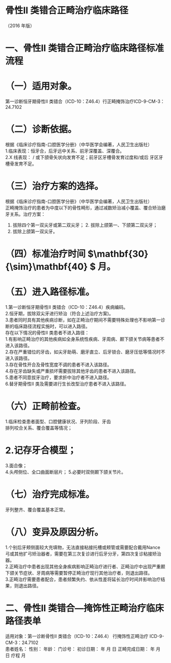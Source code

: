 # 骨性II 类错合正畸治疗临床路径  
（2016 年版）  
# 一、骨性II 类错合正畸治疗临床路径标准流程  
# （一）适用对象。  
第一诊断恒牙期骨性II 类错合（ICD-10：Z46.4）行正畸掩饰治疗ICD-9-CM-3：24.7102  
# （二）诊断依据。  
根据《临床诊疗指南-口腔医学分册》（中华医学会编著，人民卫生出版社）  
1.临床表现：恒牙合，后牙远中关系、前牙深覆盖、深覆合。  
2.X 线表现： / 或下颌骨矢状向发育不足；前牙区牙槽骨发育过度和/或后 牙区牙槽骨发育不足。  
# （三）治疗方案的选择。  
根据《临床诊疗指南-口腔医学分册》（中华医学会编著，人民卫生出版社）  
正畸掩饰治疗的患者为中度以下的骨性畸形，通过减数矫治减小覆盖、覆合矫治磨牙关系。治疗方案：  
1. 拔除四个第一双尖牙或第二双尖牙； 2. 拔除上颌第一、下颌第二双尖牙；  
3. 拔除上颌第一双尖牙。  
# （四）标准治疗时间 $\mathbf{30}{\sim}\mathbf{40} $ 月。  
# （五）进入路径标准。  
1.第一诊断恒牙期骨性II 类错合（ICD-10：Z46.4）疾病编码。  
2.恒牙期，拔除双尖牙进行矫治（符合上述治疗方案)。  
3.患者同时具有其他疾病诊断，如在正畸治疗期间不需要特殊处理也不影响第一诊断的临床路径流程实施时，可以进入路径。  
存在以下情况的骨性II 类患者不进入路径：  
1.有影响正畸治疗的其他疾病如全身系统性疾病、牙周病、颞下颌关节病等患者不进入该路径。  
2.存在严重错位的牙齿，如尖牙助萌、磨牙直立、后牙锁合、磨牙压低等情况时不进入该路径。  
3.存在骨性开合及骨性宽度不调的患者不进入该路径。  
4.存在牙齿缺失或严重损坏需要拔除其他牙齿的患者不进入该路径。  
5.患者不同意拔牙治疗，要求折中治疗者不进入路径。  
6.替牙期骨性II 类及需要进行生长改型治疗患者不进入该路径。  
# （六）正畸前检查。  
1.临床检查患者面型、口腔健康状况、牙列阶段、牙齿  
排列咬合关系、覆合覆盖等情况；  
# 2.记存牙合模型；  
3.面合像；  
4.头颅侧位、全口曲面断层片； 5.必要时双侧颞下颌关节片。  
# （七）治疗完成标准。  
牙列整齐、覆合覆盖基本正常。  
# （八）变异及原因分析。  
1.个别后牙颊侧面较大充填物，无法直接粘接托槽或颊管或需要配合戴用Nance 弓或其他扩弓矫治器者，需要在第三次复诊进行后牙分牙，第四次复诊粘接矫治器。  
2.正畸治疗中患者出现其他全身疾病影响正畸治疗进行者、正畸治疗中出现严重颞下颌关节症状、牙周病等需要暂停正畸治疗现行其他治疗者，则退出路径。  
3.正畸治疗需要患者配合，患者频繁失约、依从性差将延长治疗时间并影响治疗结果，则退出路径。  
# 二、骨性II 类错合—掩饰性正畸治疗临床路径表单  
适用对象：第一诊断骨性II 类错合（ICD-10：Z46.4） 行掩饰性正畸治疗 ICD-9-CM-3：24.7102  
患者姓名：               性别：    年龄：      门诊号：                   初诊日期：     年 月 日     正畸完成日期：     年 月 日      疗程    月  
